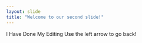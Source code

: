 ```yaml
---
layout: slide
title: "Welcome to our second slide!"
---
```

I Have Done My Editing
Use the left arrow to go back!

